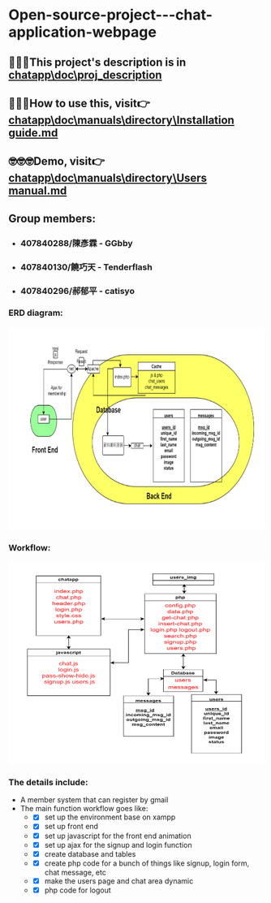 # Open-source-project---chat-application-webpage
## 👊👊👊This project's description is in [chatapp\doc\proj_description](https://github.com/GGbby/Open-source-project---chat-application-webpage/blob/main/doc/proj_description/project_description.md)

## 💪💪💪How to use this, visit👉 [chatapp\doc\manuals\directory\Installation guide.md](https://github.com/GGbby/Open-source-project---chat-application-webpage/blob/main/doc/manuals/directory/Installation%20guide.md)

## 🤓🤓🤓Demo, visit👉 [chatapp\doc\manuals\directory\Users manual.md](https://github.com/GGbby/Open-source-project---chat-application-webpage/blob/main/doc/manuals/directory/Users%20manual.md)

## Group members:
* ### 407840288/陳彥霖 - GGbby
* ### 407840130/饒巧天 - Tenderflash
* ### 407840296/郝郁平 - catisyo
### ERD diagram:
<img src="https://github.com/GGbby/Open-source-project---chat-application-webpage/blob/93a7964d6067d8a0d3e72980a924b1c1292e3dee/doc/schema_design/ERD_ver1.png" width="800" height="400">

### Workflow:
<img src="https://github.com/GGbby/Open-source-project---chat-application-webpage/blob/main/doc/schema_design/structure.png" width="800" height="400">

### The details include:
* A member system that can register by gmail
* The main function workflow goes like:
  * -[x] set up the environment base on xampp
  * -[x] set up front end
  * -[x] set up javascript for the front end animation
  * -[x] set up ajax for the signup and login function
  * -[x] create database and tables
  * -[x] create php code for a bunch of things like signup, login form,  chat message, etc
  * -[x] make the users page and chat area dynamic
  * -[x] php code for logout